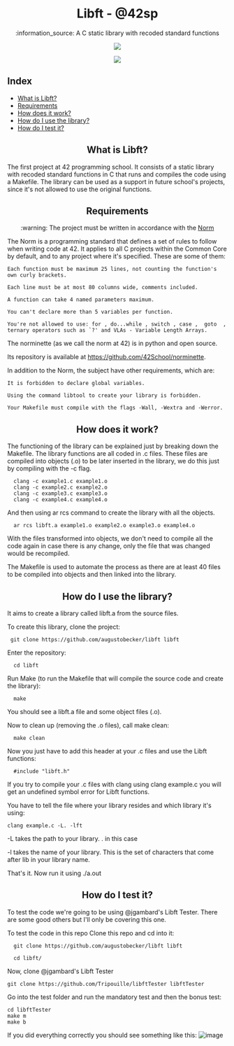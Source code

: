 <h1 align="center">  Libft - @42sp </h1>

<p align="center">:information_source: A C static library with recoded standard functions </p>

<p align="center"><img src="https://user-images.githubusercontent.com/81205527/149165832-9344c9e5-6075-4268-b276-26b60efc5733.png"> </p>
<p align="center"><a href="https://github.com/augustobecker/libft/blob/master/README-ptbr.md" target="_blank"><img src="https://img.shields.io/badge/dispon%C3%ADvel%20tamb%C3%A9m%20em-PT--BR-yellow"></a></p>
 
## Index
* [What is Libft?](#what-is-libft)
* [Requirements](#requirements)
* [How does it work?](#how-does-it-work)
* [How do I use the library?](#how-do-i-use-the-library)
* [How do I test it?](#how-do-i-test-it)

<h2 align="center" id="what-is-libft"> What is Libft? </h2>

 The first project at 42 programming school. It consists of a static library with recoded standard functions in C that runs and compiles the code using a Makefile.
 The library can be used as a support in future school's projects, since it's not allowed to use the original functions. 
 
 <h2 align="center" id="requirements"> Requirements </h2>

<p  align="center"> :warning: The project must be written in accordance with the <a href="https://github.com/42School/norminette/blob/master/pdf/en.norm.pdf" target="_blank">Norm</a> </p>
The Norm  is a programming standard that defines a set of rules to follow when writing code at 42. It applies to all C projects within the Common Core by default, and
to any project where it's specified. These are some of them:

    Each function must be maximum 25 lines, not counting the function's own curly brackets.
    
    Each line must be at most 80 columns wide, comments included.
    
    A function can take 4 named parameters maximum.
    
    You can't declare more than 5 variables per function.
    
    You're not allowed to use: for , do...while , switch , case ,  goto  ,
    ternary operators such as `?' and VLAs - Variable Length Arrays.
  The norminette (as we call the norm at 42) is in python and open source.
  
  Its repository is available at https://github.com/42School/norminette.
  
   In addition to the Norm, the subject have other requirements, which are:
  
    It is forbidden to declare global variables.
   
    Using the command libtool to create your library is forbidden.
    
    Your Makefile must compile with the flags -Wall, -Wextra and -Werror.
  
<h2 align="center" id="how-does-it-work"> How does it work? </h2>

The functioning of the library can be explained just by breaking down the Makefile. The library functions are all coded in .c files.
These files are compiled into objects (.o) to be later inserted in the library, we do this just by compiling with the -c flag.

      clang -c example1.c example1.o
      clang -c example2.c example2.o
      clang -c example3.c example3.o
      clang -c example4.c example4.o
And then using ar rcs command to create the library with all the objects.

      ar rcs libft.a example1.o example2.o example3.o example4.o

With the files transformed into objects, we don't need to compile all the code again in case there is any change, only the file that was changed would be recompiled.

The Makefile is used to automate the process as there are at least 40 files to be compiled into objects and then linked into the library.
 
<h2 align="center" id="how-do-i-use-the-library"> How do I use the library? </h2>
It aims to create a library called libft.a from the source files.

To create this library, clone the project:

     git clone https://github.com/augustobecker/libft libft
Enter the repository:

      cd libft
Run Make (to run the Makefile that will compile the source code and create the library):

      make

You should see a libft.a file and some object files (.o).

Now to clean up (removing the .o files), call make clean:

      make clean
Now you just have to add this header at your .c files and use the Libft functions:

      #include "libft.h"
If you try to compile your .c files with clang using clang example.c you will get an undefined symbol error for Libft functions.

You have to tell the file where your library resides and which library it's using:

    clang example.c -L. -lft

-L takes the path to your library. . in this case

-l takes the name of your library. This is the set of characters that come after lib in your library name.

That's it. Now run it using ./a.out

<h2 align="center" id="how-do-i-test-it"> How do I test it? </h2>

To test the code we're going to be using @jgambard's Libft Tester. There are some good others but I'll only be covering this one.

To test the code in this repo
Clone this repo and cd into it:

      git clone https://github.com/augustobecker/libft libft
      
      cd libft/
 
Now, clone @jgambard's Libft Tester
    
    git clone https://github.com/Tripouille/libftTester libftTester
Go into the test folder and run the mandatory test and then the bonus test:

    cd libftTester
    make m
    make b
    
If you did everything correctly you should see something like this:
![image](https://user-images.githubusercontent.com/81205527/149175403-68b2b73b-5669-45ff-a874-e95055abe0e3.png)
